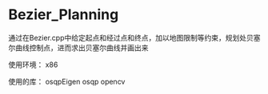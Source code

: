 # Bezier_Planning

通过在Bezier.cpp中给定起点和经过点和终点，加以地图限制等约束，规划处贝塞尔曲线控制点，进而求出贝塞尔曲线并画出来

使用环境：
  x86
  
使用的库：
  osqpEigen
  osqp
  opencv
  
